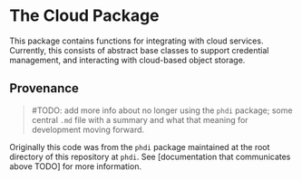 # The Cloud Package

This package contains functions for integrating with cloud services. Currently, this consists of abstract base classes to support credential management, and interacting with cloud-based object storage.

## Provenance

> #TODO: add more info about no longer using the `phdi` package; some central `.md` file with a summary and what that meaning for development moving forward.

Originally this code was from the `phdi` package maintained at the root directory of this repository at `phdi`. See [documentation that communicates above TODO] for more information.
